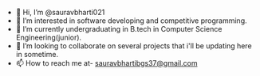 - 👋 Hi, I’m @sauravbharti021
- 👀 I’m interested in software developing and competitive programming.
- 🌱 I’m currently undergraduating in B.tech in Computer Science Engineering(junior).
- 💞️ I’m looking to collaborate on several projects that i'll be updating here in sometime.
- 📫 How to reach me at- sauravbhartibgs37@gmail.com

<!---
sauravbharti021/sauravbharti021 is a ✨ special ✨ repository because its `README.md` (this file) appears on your GitHub profile.
You can click the Preview link to take a look at your changes.
--->
